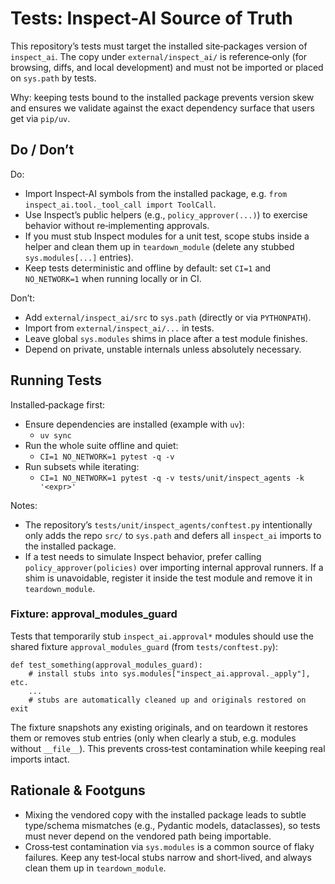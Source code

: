 # Tests: Inspect-AI Source of Truth

This repository’s tests must target the installed site‑packages version of
`inspect_ai`. The copy under `external/inspect_ai/` is reference‑only (for
browsing, diffs, and local development) and must not be imported or placed on
`sys.path` by tests.

Why: keeping tests bound to the installed package prevents version skew and
ensures we validate against the exact dependency surface that users get via
`pip/uv`.

## Do / Don’t

Do:
- Import Inspect‑AI symbols from the installed package, e.g. `from inspect_ai.tool._tool_call import ToolCall`.
- Use Inspect’s public helpers (e.g., `policy_approver(...)`) to exercise
  behavior without re‑implementing approvals.
- If you must stub Inspect modules for a unit test, scope stubs inside a helper
  and clean them up in `teardown_module` (delete any stubbed `sys.modules[...]`
  entries).
- Keep tests deterministic and offline by default: set `CI=1` and
  `NO_NETWORK=1` when running locally or in CI.

Don’t:
- Add `external/inspect_ai/src` to `sys.path` (directly or via `PYTHONPATH`).
- Import from `external/inspect_ai/...` in tests.
- Leave global `sys.modules` shims in place after a test module finishes.
- Depend on private, unstable internals unless absolutely necessary.

## Running Tests

Installed‐package first:

- Ensure dependencies are installed (example with `uv`):
  - `uv sync`
- Run the whole suite offline and quiet:
  - `CI=1 NO_NETWORK=1 pytest -q -v`
- Run subsets while iterating:
  - `CI=1 NO_NETWORK=1 pytest -q -v tests/unit/inspect_agents -k '<expr>'`

Notes:
- The repository’s `tests/unit/inspect_agents/conftest.py` intentionally only
  adds the repo `src/` to `sys.path` and defers all `inspect_ai` imports to the
  installed package.
- If a test needs to simulate Inspect behavior, prefer calling
  `policy_approver(policies)` over importing internal approval runners. If a
  shim is unavoidable, register it inside the test module and remove it in
  `teardown_module`.

### Fixture: approval_modules_guard

Tests that temporarily stub `inspect_ai.approval*` modules should use the
shared fixture `approval_modules_guard` (from `tests/conftest.py`):

```
def test_something(approval_modules_guard):
    # install stubs into sys.modules["inspect_ai.approval._apply"], etc.
    ...
    # stubs are automatically cleaned up and originals restored on exit
```

The fixture snapshots any existing originals, and on teardown it restores them
or removes stub entries (only when clearly a stub, e.g. modules without
`__file__`). This prevents cross‑test contamination while keeping real imports
intact.

## Rationale & Footguns

- Mixing the vendored copy with the installed package leads to subtle type/schema
  mismatches (e.g., Pydantic models, dataclasses), so tests must never depend on
  the vendored path being importable.
- Cross‑test contamination via `sys.modules` is a common source of flaky
  failures. Keep any test‑local stubs narrow and short‑lived, and always clean
  them up in `teardown_module`.
